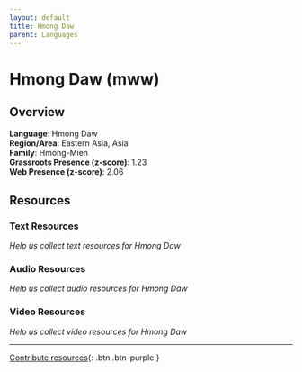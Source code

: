 ```yaml
---
layout: default
title: Hmong Daw
parent: Languages
---
```


# Hmong Daw (mww)

## Overview

**Language**: Hmong Daw  
**Region/Area**: Eastern Asia, Asia  
**Family**: Hmong-Mien  
**Grassroots Presence (z-score)**: 1.23  
**Web Presence (z-score)**: 2.06  

## Resources

### Text Resources
*Help us collect text resources for Hmong Daw*

### Audio Resources
*Help us collect audio resources for Hmong Daw*

### Video Resources
*Help us collect video resources for Hmong Daw*

---

[Contribute resources](https://forms.office.com/e/1SfLJx3u1r){: .btn .btn-purple }
